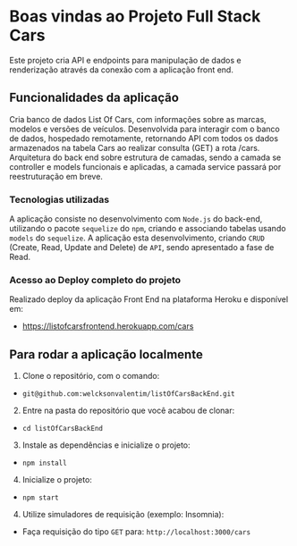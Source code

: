 # Boas vindas ao Projeto Full Stack Cars

Este projeto cria API e endpoints para manipulação de dados e renderização através da conexão com a aplicação front end.

## Funcionalidades da aplicação

Cria banco de dados List Of Cars, com informações sobre as marcas, modelos e versões de veículos.
Desenvolvida para interagir com o banco de dados, hospedado remotamente, retornando API com todos os dados armazenados na tabela Cars ao realizar consulta (GET) a rota /cars.
Arquitetura do back end sobre estrutura de camadas, sendo a camada se controller e models funcionais e aplicadas, a camada service passará por reestruturação em breve.

### Tecnologias utilizadas

A aplicação consiste no desenvolvimento com `Node.js` do back-end, utilizando o pacote `sequelize` do `npm`, criando e associando tabelas usando `models` do `sequelize`. 
A aplicação esta desenvolvimento, criando `CRUD` (Create, Read, Update and Delete) de `API`, sendo apresentado a fase de Read.

### Acesso ao Deploy completo do projeto

Realizado deploy da aplicação Front End na plataforma Heroku e disponível em:
* https://listofcarsfrontend.herokuapp.com/cars

## Para rodar a aplicação localmente

1. Clone o repositório, com o comando:
* `git@github.com:welcksonvalentim/listOfCarsBackEnd.git`

2. Entre na pasta do repositório que você acabou de clonar:
* `cd listOfCarsBackEnd`

3. Instale as dependências e inicialize o projeto:
* `npm install`

4. Inicialize o projeto:
* `npm start`

4. Utilize simuladores de requisição (exemplo: Insomnia):
* Faça requisição do tipo `GET` para: `http://localhost:3000/cars`
